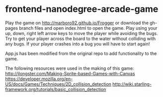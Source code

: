 frontend-nanodegree-arcade-game
===============================
Play the game on http://marboro92.github.io/Frogger or download the gh-pages branch files and open index.html to open the game.
Play using your up, down, right left arrow keys to move the player while avoiding the bugs. Try to get your player across the board to the water without colliding with any bugs. If your player crashes into a bug you will have to start again! 

App.js has been modified from the original repo to add functionality to the game.


The following resources were used in the making of this game: 
http://jlongster.com/Making-Sprite-based-Games-with-Canvas
https://developer.mozilla.org/en-US/docs/Games/Techniques/2D_collision_detection
http://wiki.starling-framework.org/tutorials/basic_collision_detection
